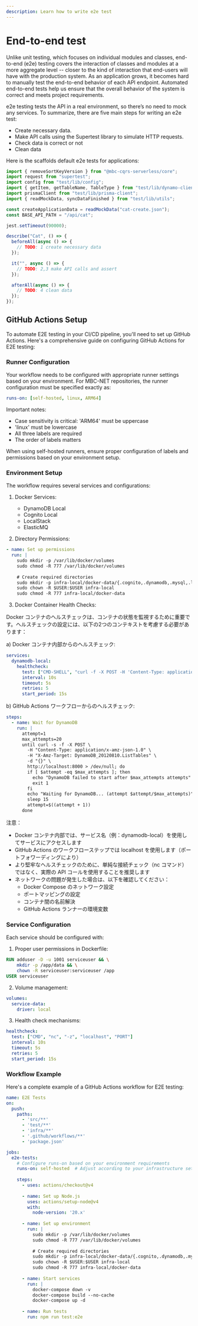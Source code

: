 ```yaml
---
description: Learn how to write e2e test
---
```


# End-to-end test

Unlike unit testing, which focuses on individual modules and classes, end-to-end (e2e) testing covers the interaction of classes and modules at a more aggregate level -- closer to the kind of interaction that end-users will have with the production system. As an application grows, it becomes hard to manually test the end-to-end behavior of each API endpoint. Automated end-to-end tests help us ensure that the overall behavior of the system is correct and meets project requirements.

e2e testing tests the API in a real environment, so there’s no need to mock any services. To summarize, there are five main steps for writing an e2e test:

- Create necessary data.
- Make API calls using the Supertest library to simulate HTTP requests.
- Check data is correct or not
- Clean data

Here is the scaffolds default e2e tests for applications:

```ts
import { removeSortKeyVersion } from "@mbc-cqrs-serverless/core";
import request from "supertest";
import config from "test/lib/config";
import { getItem, getTableName, TableType } from "test/lib/dynamo-client";
import prismaClient from "test/lib/prisma-client";
import { readMockData, syncDataFinished } from "test/lib/utils";

const createApplicationData = readMockData("cat-create.json");
const BASE_API_PATH = "/api/cat";

jest.setTimeout(90000);

describe("Cat", () => {
  beforeAll(async () => {
    // TODO: 1 create necessary data
  });

  it("", async () => {
    // TODO: 2,3 make API calls and assert
  });

  afterAll(async () => {
    // TODO: 4 clean data
  });
});
```

## GitHub Actions Setup

To automate E2E testing in your CI/CD pipeline, you'll need to set up GitHub Actions. Here's a comprehensive guide on configuring GitHub Actions for E2E testing:

### Runner Configuration

Your workflow needs to be configured with appropriate runner settings based on your environment. For MBC-NET repositories, the runner configuration must be specified exactly as:

```yaml
runs-on: [self-hosted, linux, ARM64]
```

Important notes:
- Case sensitivity is critical: 'ARM64' must be uppercase
- 'linux' must be lowercase
- All three labels are required
- The order of labels matters

When using self-hosted runners, ensure proper configuration of labels and permissions based on your environment setup.

### Environment Setup

The workflow requires several services and configurations:

1. Docker Services:
   - DynamoDB Local
   - Cognito Local
   - LocalStack
   - ElasticMQ

2. Directory Permissions:
```yaml
- name: Set up permissions
  run: |
    sudo mkdir -p /var/lib/docker/volumes
    sudo chmod -R 777 /var/lib/docker/volumes
    
    # Create required directories
    sudo mkdir -p infra-local/docker-data/{.cognito,.dynamodb,.mysql,.localstack,.elasticmq}
    sudo chown -R $USER:$USER infra-local
    sudo chmod -R 777 infra-local/docker-data
```

3. Docker Container Health Checks:

Docker コンテナのヘルスチェックは、コンテナの状態を監視するために重要です。ヘルスチェックの設定には、以下の2つのコンテキストを考慮する必要があります：

a) Docker コンテナ内部からのヘルスチェック:
```yaml
services:
  dynamodb-local:
    healthcheck:
      test: ["CMD-SHELL", "curl -f -X POST -H 'Content-Type: application/x-amz-json-1.0' -H 'X-Amz-Target: DynamoDB_20120810.ListTables' -d '{}' http://dynamodb-local:8000 || exit 1"]
      interval: 10s
      timeout: 5s
      retries: 5
      start_period: 15s
```

b) GitHub Actions ワークフローからのヘルスチェック:
```yaml
steps:
  - name: Wait for DynamoDB
    run: |
      attempt=1
      max_attempts=20
      until curl -s -f -X POST \
        -H "Content-Type: application/x-amz-json-1.0" \
        -H "X-Amz-Target: DynamoDB_20120810.ListTables" \
        -d "{}" \
        http://localhost:8000 > /dev/null; do
        if [ $attempt -eq $max_attempts ]; then
          echo "DynamoDB failed to start after $max_attempts attempts"
          exit 1
        fi
        echo "Waiting for DynamoDB... (attempt $attempt/$max_attempts)"
        sleep 15
        attempt=$((attempt + 1))
      done
```

注意：
- Docker コンテナ内部では、サービス名（例：dynamodb-local）を使用してサービスにアクセスします
- GitHub Actions のワークフローステップでは localhost を使用します（ポートフォワーディングにより）
- より堅牢なヘルスチェックのために、単純な接続チェック（nc コマンド）ではなく、実際の API コールを使用することを推奨します
- ネットワークの問題が発生した場合は、以下を確認してください：
  - Docker Compose のネットワーク設定
  - ポートマッピングの設定
  - コンテナ間の名前解決
  - GitHub Actions ランナーの環境変数

### Service Configuration

Each service should be configured with:

1. Proper user permissions in Dockerfile:
```dockerfile
RUN adduser -D -u 1001 serviceuser && \
    mkdir -p /app/data && \
    chown -R serviceuser:serviceuser /app
USER serviceuser
```

2. Volume management:
```yaml
volumes:
  service-data:
    driver: local
```

3. Health check mechanisms:
```yaml
healthcheck:
  test: ["CMD", "nc", "-z", "localhost", "PORT"]
  interval: 10s
  timeout: 5s
  retries: 5
  start_period: 15s
```

### Workflow Example

Here's a complete example of a GitHub Actions workflow for E2E testing:

```yaml
name: E2E Tests
on:
  push:
    paths:
      - 'src/**'
      - 'test/**'
      - 'infra/**'
      - '.github/workflows/**'
      - 'package.json'

jobs:
  e2e-tests:
    # Configure runs-on based on your environment requirements
    runs-on: self-hosted  # Adjust according to your infrastructure setup
    
    steps:
      - uses: actions/checkout@v4
      
      - name: Set up Node.js
        uses: actions/setup-node@v4
        with:
          node-version: '20.x'
          
      - name: Set up environment
        run: |
          sudo mkdir -p /var/lib/docker/volumes
          sudo chmod -R 777 /var/lib/docker/volumes
          
          # Create required directories
          sudo mkdir -p infra-local/docker-data/{.cognito,.dynamodb,.mysql,.localstack,.elasticmq}
          sudo chown -R $USER:$USER infra-local
          sudo chmod -R 777 infra-local/docker-data
          
      - name: Start services
        run: |
          docker-compose down -v
          docker-compose build --no-cache
          docker-compose up -d
          
      - name: Run tests
        run: npm run test:e2e
```
